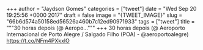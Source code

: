 
+++
author = "Jaydson Gomes"
categories = ["tweet"]
date = "Wed Sep 20 19:25:56 +0000 2017"
draft = false
image = "{TWEET_IMAGE}"
slug = "66b6d574a50158ed56526a460b7c12ed90971933"
tags = ["tweet"]
title = """30 horas depois (@ Aeropo..."""
+++
30 horas depois (@ Aeroporto Internacional de Porto Alegre / Salgado Filho (POA) - @aeroportoalegre) https://t.co/NFm4PXkxlO
